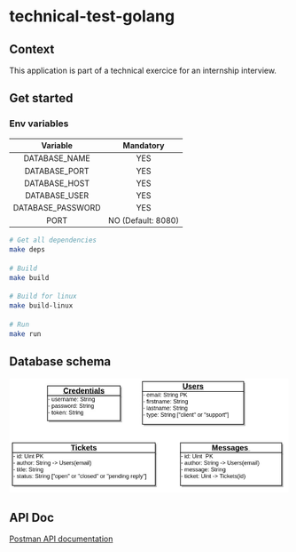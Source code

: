 # technical-test-golang

## Context

This application is part of a technical exercice for an internship interview.

## Get started

### Env variables

|      Variable     |      Mandatory     |
|:-----------------:|:------------------:|
| DATABASE_NAME     |         YES        |
| DATABASE_PORT     |         YES        |
| DATABASE_HOST     |         YES        |
| DATABASE_USER     |         YES        |
| DATABASE_PASSWORD |         YES        |
| PORT              | NO (Default: 8080) |


```bash
# Get all dependencies
make deps

# Build
make build

# Build for linux
make build-linux

# Run
make run
```


## Database schema

![Database schema](docs/mysql-schema.jpg)

## API Doc

[Postman API documentation](https://documenter.getpostman.com/view/3951542/RWEZSiKK)


